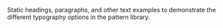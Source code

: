 Static headings, paragraphs, and other text examples to demonstrate the different typography options in the pattern library.